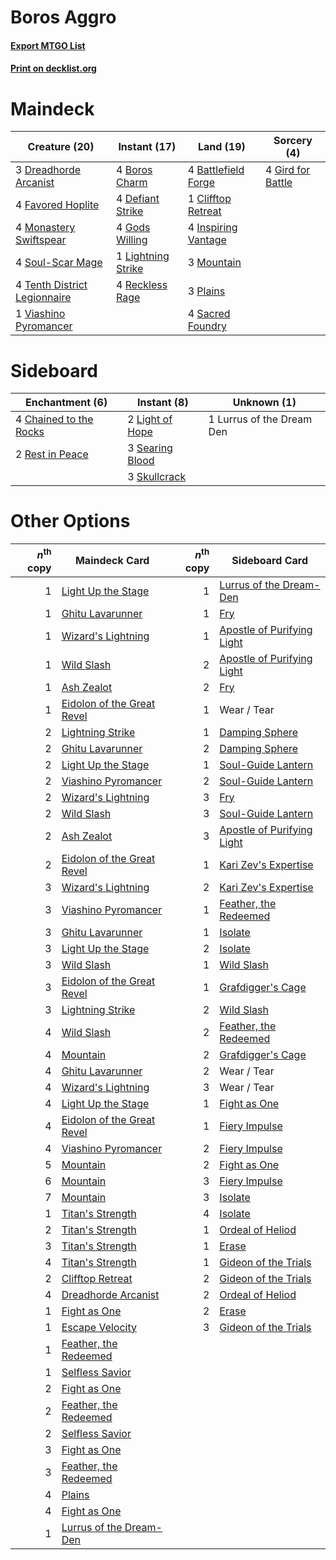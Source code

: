 # Boros Aggro

#### [Export MTGO List](../collection/Boros%20Aggro/Boros%20Aggro.txt)
#### [Print on decklist.org](http://decklist.org/?deckmain=4%09Battlefield%20Forge%0A4%09Boros%20Charm%0A1%09Clifftop%20Retreat%0A4%09Defiant%20Strike%0A3%09Dreadhorde%20Arcanist%0A4%09Favored%20Hoplite%0A4%09Gird%20for%20Battle%0A4%09Gods%20Willing%0A4%09Inspiring%20Vantage%0A1%09Lightning%20Strike%0A4%09Monastery%20Swiftspear%0A3%09Mountain%0A3%09Plains%0A4%09Reckless%20Rage%0A4%09Sacred%20Foundry%0A4%09Soul-Scar%20Mage%0A4%09Tenth%20District%20Legionnaire%0A1%09Viashino%20Pyromancer&deckside=4%09Chained%20to%20the%20Rocks%0A2%09Light%20of%20Hope%0A1%09Lurrus%20of%20the%20Dream%20Den%0A2%09Rest%20in%20Peace%0A3%09Searing%20Blood%0A3%09Skullcrack)
# Maindeck

|                                             Creature (20)                                             |                                        Instant (17)                                         |                                          Land (19)                                           |                                        Sorcery (4)                                         |
|-------------------------------------------------------------------------------------------------------|---------------------------------------------------------------------------------------------|----------------------------------------------------------------------------------------------|--------------------------------------------------------------------------------------------|
|3 [Dreadhorde Arcanist](http://gatherer.wizards.com/Pages/Card/Details.aspx?multiverseid=461052)       |4 [Boros Charm](http://gatherer.wizards.com/Pages/Card/Details.aspx?multiverseid=442188)     |4 [Battlefield Forge](http://gatherer.wizards.com/Pages/Card/Details.aspx?multiverseid=129479)|4 [Gird for Battle](http://gatherer.wizards.com/Pages/Card/Details.aspx?multiverseid=452762)|
|4 [Favored Hoplite](http://gatherer.wizards.com/Pages/Card/Details.aspx?multiverseid=373596)           |4 [Defiant Strike](http://gatherer.wizards.com/Pages/Card/Details.aspx?multiverseid=386515)  |1 [Clifftop Retreat](http://gatherer.wizards.com/Pages/Card/Details.aspx?multiverseid=443127) |                                                                                            |
|4 [Monastery Swiftspear](http://gatherer.wizards.com/Pages/Card/Details.aspx?multiverseid=438706)      |4 [Gods Willing](http://gatherer.wizards.com/Pages/Card/Details.aspx?multiverseid=442005)    |4 [Inspiring Vantage](http://gatherer.wizards.com/Pages/Card/Details.aspx?multiverseid=417819)|                                                                                            |
|4 [Soul-Scar Mage](http://gatherer.wizards.com/Pages/Card/Details.aspx?multiverseid=426850)            |1 [Lightning Strike](http://gatherer.wizards.com/Pages/Card/Details.aspx?multiverseid=383299)|3 [Mountain](http://gatherer.wizards.com/Pages/Card/Details.aspx?multiverseid=439859)         |                                                                                            |
|4 [Tenth District Legionnaire](http://gatherer.wizards.com/Pages/Card/Details.aspx?multiverseid=461149)|4 [Reckless Rage](http://gatherer.wizards.com/Pages/Card/Details.aspx?multiverseid=439767)   |3 [Plains](http://gatherer.wizards.com/Pages/Card/Details.aspx?multiverseid=439856)           |                                                                                            |
|1 [Viashino Pyromancer](http://gatherer.wizards.com/Pages/Card/Details.aspx?multiverseid=447302)       |                                                                                             |4 [Sacred Foundry](http://gatherer.wizards.com/Pages/Card/Details.aspx?multiverseid=405106)   |                                                                                            |


# Sideboard

|                                         Enchantment (6)                                         |                                       Instant (8)                                        |       Unknown (1)       |
|-------------------------------------------------------------------------------------------------|------------------------------------------------------------------------------------------|-------------------------|
|4 [Chained to the Rocks](http://gatherer.wizards.com/Pages/Card/Details.aspx?multiverseid=373521)|2 [Light of Hope](http://gatherer.wizards.com/Pages/Card/Details.aspx?multiverseid=479540)|1 Lurrus of the Dream Den|
|2 [Rest in Peace](http://gatherer.wizards.com/Pages/Card/Details.aspx?multiverseid=442021)       |3 [Searing Blood](http://gatherer.wizards.com/Pages/Card/Details.aspx?multiverseid=378483)|                         |
|                                                                                                 |3 [Skullcrack](http://gatherer.wizards.com/Pages/Card/Details.aspx?multiverseid=366238)   |                         |


# Other Options

|*n*<sup>th</sup> copy|                                            Maindeck Card                                            |*n*<sup>th</sup> copy|                                           Sideboard Card                                            |
|--------------------:|-----------------------------------------------------------------------------------------------------|--------------------:|-----------------------------------------------------------------------------------------------------|
|                    1|[Light Up the Stage](http://gatherer.wizards.com/Pages/Card/Details.aspx?multiverseid=457251)        |                    1|[Lurrus of the Dream-Den](http://gatherer.wizards.com/Pages/Card/Details.aspx?multiverseid=479746)   |
|                    1|[Ghitu Lavarunner](http://gatherer.wizards.com/Pages/Card/Details.aspx?multiverseid=443015)          |                    1|[Fry](http://gatherer.wizards.com/Pages/Card/Details.aspx?multiverseid=466894)                       |
|                    1|[Wizard's Lightning](http://gatherer.wizards.com/Pages/Card/Details.aspx?multiverseid=443040)        |                    1|[Apostle of Purifying Light](http://gatherer.wizards.com/Pages/Card/Details.aspx?multiverseid=466760)|
|                    1|[Wild Slash](http://gatherer.wizards.com/Pages/Card/Details.aspx?multiverseid=391959)                |                    2|[Apostle of Purifying Light](http://gatherer.wizards.com/Pages/Card/Details.aspx?multiverseid=466760)|
|                    1|[Ash Zealot](http://gatherer.wizards.com/Pages/Card/Details.aspx?multiverseid=253623)                |                    2|[Fry](http://gatherer.wizards.com/Pages/Card/Details.aspx?multiverseid=466894)                       |
|                    1|[Eidolon of the Great Revel](http://gatherer.wizards.com/Pages/Card/Details.aspx?multiverseid=442117)|                    1|Wear / Tear                                                                                          |
|                    2|[Lightning Strike](http://gatherer.wizards.com/Pages/Card/Details.aspx?multiverseid=383299)          |                    1|[Damping Sphere](http://gatherer.wizards.com/Pages/Card/Details.aspx?multiverseid=443101)            |
|                    2|[Ghitu Lavarunner](http://gatherer.wizards.com/Pages/Card/Details.aspx?multiverseid=443015)          |                    2|[Damping Sphere](http://gatherer.wizards.com/Pages/Card/Details.aspx?multiverseid=443101)            |
|                    2|[Light Up the Stage](http://gatherer.wizards.com/Pages/Card/Details.aspx?multiverseid=457251)        |                    1|[Soul-Guide Lantern](http://gatherer.wizards.com/Pages/Card/Details.aspx?multiverseid=476488)        |
|                    2|[Viashino Pyromancer](http://gatherer.wizards.com/Pages/Card/Details.aspx?multiverseid=447302)       |                    2|[Soul-Guide Lantern](http://gatherer.wizards.com/Pages/Card/Details.aspx?multiverseid=476488)        |
|                    2|[Wizard's Lightning](http://gatherer.wizards.com/Pages/Card/Details.aspx?multiverseid=443040)        |                    3|[Fry](http://gatherer.wizards.com/Pages/Card/Details.aspx?multiverseid=466894)                       |
|                    2|[Wild Slash](http://gatherer.wizards.com/Pages/Card/Details.aspx?multiverseid=391959)                |                    3|[Soul-Guide Lantern](http://gatherer.wizards.com/Pages/Card/Details.aspx?multiverseid=476488)        |
|                    2|[Ash Zealot](http://gatherer.wizards.com/Pages/Card/Details.aspx?multiverseid=253623)                |                    3|[Apostle of Purifying Light](http://gatherer.wizards.com/Pages/Card/Details.aspx?multiverseid=466760)|
|                    2|[Eidolon of the Great Revel](http://gatherer.wizards.com/Pages/Card/Details.aspx?multiverseid=442117)|                    1|[Kari Zev's Expertise](http://gatherer.wizards.com/Pages/Card/Details.aspx?multiverseid=423755)      |
|                    3|[Wizard's Lightning](http://gatherer.wizards.com/Pages/Card/Details.aspx?multiverseid=443040)        |                    2|[Kari Zev's Expertise](http://gatherer.wizards.com/Pages/Card/Details.aspx?multiverseid=423755)      |
|                    3|[Viashino Pyromancer](http://gatherer.wizards.com/Pages/Card/Details.aspx?multiverseid=447302)       |                    1|[Feather, the Redeemed](http://gatherer.wizards.com/Pages/Card/Details.aspx?multiverseid=461124)     |
|                    3|[Ghitu Lavarunner](http://gatherer.wizards.com/Pages/Card/Details.aspx?multiverseid=443015)          |                    1|[Isolate](http://gatherer.wizards.com/Pages/Card/Details.aspx?multiverseid=447153)                   |
|                    3|[Light Up the Stage](http://gatherer.wizards.com/Pages/Card/Details.aspx?multiverseid=457251)        |                    2|[Isolate](http://gatherer.wizards.com/Pages/Card/Details.aspx?multiverseid=447153)                   |
|                    3|[Wild Slash](http://gatherer.wizards.com/Pages/Card/Details.aspx?multiverseid=391959)                |                    1|[Wild Slash](http://gatherer.wizards.com/Pages/Card/Details.aspx?multiverseid=391959)                |
|                    3|[Eidolon of the Great Revel](http://gatherer.wizards.com/Pages/Card/Details.aspx?multiverseid=442117)|                    1|[Grafdigger's Cage](http://gatherer.wizards.com/Pages/Card/Details.aspx?multiverseid=278452)         |
|                    3|[Lightning Strike](http://gatherer.wizards.com/Pages/Card/Details.aspx?multiverseid=383299)          |                    2|[Wild Slash](http://gatherer.wizards.com/Pages/Card/Details.aspx?multiverseid=391959)                |
|                    4|[Wild Slash](http://gatherer.wizards.com/Pages/Card/Details.aspx?multiverseid=391959)                |                    2|[Feather, the Redeemed](http://gatherer.wizards.com/Pages/Card/Details.aspx?multiverseid=461124)     |
|                    4|[Mountain](http://gatherer.wizards.com/Pages/Card/Details.aspx?multiverseid=439859)                  |                    2|[Grafdigger's Cage](http://gatherer.wizards.com/Pages/Card/Details.aspx?multiverseid=278452)         |
|                    4|[Ghitu Lavarunner](http://gatherer.wizards.com/Pages/Card/Details.aspx?multiverseid=443015)          |                    2|Wear / Tear                                                                                          |
|                    4|[Wizard's Lightning](http://gatherer.wizards.com/Pages/Card/Details.aspx?multiverseid=443040)        |                    3|Wear / Tear                                                                                          |
|                    4|[Light Up the Stage](http://gatherer.wizards.com/Pages/Card/Details.aspx?multiverseid=457251)        |                    1|[Fight as One](http://gatherer.wizards.com/Pages/Card/Details.aspx?multiverseid=479532)              |
|                    4|[Eidolon of the Great Revel](http://gatherer.wizards.com/Pages/Card/Details.aspx?multiverseid=442117)|                    1|[Fiery Impulse](http://gatherer.wizards.com/Pages/Card/Details.aspx?multiverseid=398516)             |
|                    4|[Viashino Pyromancer](http://gatherer.wizards.com/Pages/Card/Details.aspx?multiverseid=447302)       |                    2|[Fiery Impulse](http://gatherer.wizards.com/Pages/Card/Details.aspx?multiverseid=398516)             |
|                    5|[Mountain](http://gatherer.wizards.com/Pages/Card/Details.aspx?multiverseid=439859)                  |                    2|[Fight as One](http://gatherer.wizards.com/Pages/Card/Details.aspx?multiverseid=479532)              |
|                    6|[Mountain](http://gatherer.wizards.com/Pages/Card/Details.aspx?multiverseid=439859)                  |                    3|[Fiery Impulse](http://gatherer.wizards.com/Pages/Card/Details.aspx?multiverseid=398516)             |
|                    7|[Mountain](http://gatherer.wizards.com/Pages/Card/Details.aspx?multiverseid=439859)                  |                    3|[Isolate](http://gatherer.wizards.com/Pages/Card/Details.aspx?multiverseid=447153)                   |
|                    1|[Titan's Strength](http://gatherer.wizards.com/Pages/Card/Details.aspx?multiverseid=398680)          |                    4|[Isolate](http://gatherer.wizards.com/Pages/Card/Details.aspx?multiverseid=447153)                   |
|                    2|[Titan's Strength](http://gatherer.wizards.com/Pages/Card/Details.aspx?multiverseid=398680)          |                    1|[Ordeal of Heliod](http://gatherer.wizards.com/Pages/Card/Details.aspx?multiverseid=442016)          |
|                    3|[Titan's Strength](http://gatherer.wizards.com/Pages/Card/Details.aspx?multiverseid=398680)          |                    1|[Erase](http://gatherer.wizards.com/Pages/Card/Details.aspx?multiverseid=386533)                     |
|                    4|[Titan's Strength](http://gatherer.wizards.com/Pages/Card/Details.aspx?multiverseid=398680)          |                    1|[Gideon of the Trials](http://gatherer.wizards.com/Pages/Card/Details.aspx?multiverseid=426716)      |
|                    2|[Clifftop Retreat](http://gatherer.wizards.com/Pages/Card/Details.aspx?multiverseid=443127)          |                    2|[Gideon of the Trials](http://gatherer.wizards.com/Pages/Card/Details.aspx?multiverseid=426716)      |
|                    4|[Dreadhorde Arcanist](http://gatherer.wizards.com/Pages/Card/Details.aspx?multiverseid=461052)       |                    2|[Ordeal of Heliod](http://gatherer.wizards.com/Pages/Card/Details.aspx?multiverseid=442016)          |
|                    1|[Fight as One](http://gatherer.wizards.com/Pages/Card/Details.aspx?multiverseid=479532)              |                    2|[Erase](http://gatherer.wizards.com/Pages/Card/Details.aspx?multiverseid=386533)                     |
|                    1|[Escape Velocity](http://gatherer.wizards.com/Pages/Card/Details.aspx?multiverseid=476383)           |                    3|[Gideon of the Trials](http://gatherer.wizards.com/Pages/Card/Details.aspx?multiverseid=426716)      |
|                    1|[Feather, the Redeemed](http://gatherer.wizards.com/Pages/Card/Details.aspx?multiverseid=461124)     |                     |                                                                                                     |
|                    1|[Selfless Savior](http://gatherer.wizards.com/Pages/Card/Details.aspx?multiverseid=485359)           |                     |                                                                                                     |
|                    2|[Fight as One](http://gatherer.wizards.com/Pages/Card/Details.aspx?multiverseid=479532)              |                     |                                                                                                     |
|                    2|[Feather, the Redeemed](http://gatherer.wizards.com/Pages/Card/Details.aspx?multiverseid=461124)     |                     |                                                                                                     |
|                    2|[Selfless Savior](http://gatherer.wizards.com/Pages/Card/Details.aspx?multiverseid=485359)           |                     |                                                                                                     |
|                    3|[Fight as One](http://gatherer.wizards.com/Pages/Card/Details.aspx?multiverseid=479532)              |                     |                                                                                                     |
|                    3|[Feather, the Redeemed](http://gatherer.wizards.com/Pages/Card/Details.aspx?multiverseid=461124)     |                     |                                                                                                     |
|                    4|[Plains](http://gatherer.wizards.com/Pages/Card/Details.aspx?multiverseid=439856)                    |                     |                                                                                                     |
|                    4|[Fight as One](http://gatherer.wizards.com/Pages/Card/Details.aspx?multiverseid=479532)              |                     |                                                                                                     |
|                    1|[Lurrus of the Dream-Den](http://gatherer.wizards.com/Pages/Card/Details.aspx?multiverseid=479746)   |                     |                                                                                                     |

